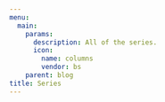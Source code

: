 ```yaml
---
menu:
  main:
    params:
      description: All of the series.
      icon:
        name: columns
        vendor: bs
    parent: blog
title: Series
---
```

